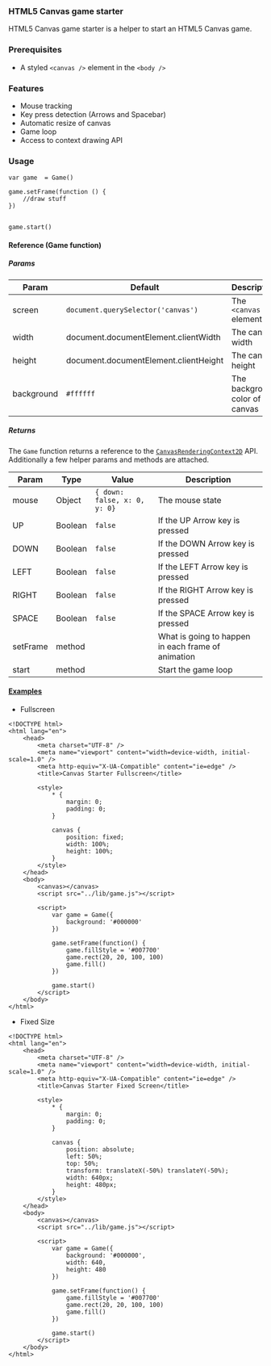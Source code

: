 ### HTML5 Canvas game starter

HTML5 Canvas game starter is a helper to start an HTML5 Canvas game.

### Prerequisites

-   A styled `<canvas />` element in the `<body />`

### Features

-   Mouse tracking
-   Key press detection (Arrows and Spacebar)
-   Automatic resize of canvas
-   Game loop
-   Access to context drawing API

### Usage

```
var game  = Game()

game.setFrame(function () {
    //draw stuff
})


game.start()
```

#### Reference (Game function)

##### Params

| Param      | Default                               | Description                        |
| ---------- | ------------------------------------- | ---------------------------------- |
| screen     | `document.querySelector('canvas')`    | The `<canvas />` element           |
| width      | document.documentElement.clientWidth  | The canvas width                   |
| height     | document.documentElement.clientHeight | The canvas height                  |
| background | `#ffffff`                             | The background color of the canvas |

##### Returns

The `Game` function returns a reference to the [`CanvasRenderingContext2D`](https://developer.mozilla.org/en-US/docs/Web/API/CanvasRenderingContext2D) API. Additionally a few helper params and methods are attached.

| Param    | Type    | Value                        | Description                                        |
| -------- | ------- | ---------------------------- | -------------------------------------------------- |
| mouse    | Object  | `{ down: false, x: 0, y: 0}` | The mouse state                                    |
| UP       | Boolean | `false`                      | If the UP Arrow key is pressed                     |
| DOWN     | Boolean | `false`                      | If the DOWN Arrow key is pressed                   |
| LEFT     | Boolean | `false`                      | If the LEFT Arrow key is pressed                   |
| RIGHT    | Boolean | `false`                      | If the RIGHT Arrow key is pressed                  |
| SPACE    | Boolean | `false`                      | If the SPACE Arrow key is pressed                  |
| setFrame | method  |                              | What is going to happen in each frame of animation |
| start    | method  |                              | Start the game loop                                |

#### [Examples](https://github.com/aiosifelis/game-starter/tree/master/examples)

-   Fullscreen

```
<!DOCTYPE html>
<html lang="en">
    <head>
        <meta charset="UTF-8" />
        <meta name="viewport" content="width=device-width, initial-scale=1.0" />
        <meta http-equiv="X-UA-Compatible" content="ie=edge" />
        <title>Canvas Starter Fullscreen</title>

        <style>
            * {
                margin: 0;
                padding: 0;
            }

            canvas {
                position: fixed;
                width: 100%;
                height: 100%;
            }
        </style>
    </head>
    <body>
        <canvas></canvas>
        <script src="../lib/game.js"></script>

        <script>
            var game = Game({
                background: '#000000'
            })

            game.setFrame(function() {
                game.fillStyle = '#007700'
                game.rect(20, 20, 100, 100)
                game.fill()
            })

            game.start()
        </script>
    </body>
</html>
```

-   Fixed Size

```
<!DOCTYPE html>
<html lang="en">
    <head>
        <meta charset="UTF-8" />
        <meta name="viewport" content="width=device-width, initial-scale=1.0" />
        <meta http-equiv="X-UA-Compatible" content="ie=edge" />
        <title>Canvas Starter Fixed Screen</title>

        <style>
            * {
                margin: 0;
                padding: 0;
            }

            canvas {
                position: absolute;
                left: 50%;
                top: 50%;
                transform: translateX(-50%) translateY(-50%);
                width: 640px;
                height: 480px;
            }
        </style>
    </head>
    <body>
        <canvas></canvas>
        <script src="../lib/game.js"></script>

        <script>
            var game = Game({
                background: '#000000',
                width: 640,
                height: 480
            })

            game.setFrame(function() {
                game.fillStyle = '#007700'
                game.rect(20, 20, 100, 100)
                game.fill()
            })

            game.start()
        </script>
    </body>
</html>
```
